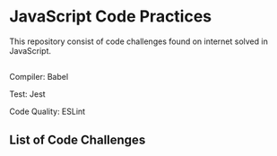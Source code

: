 # JavaScript Code Practices

This repository consist of code challenges found on internet solved in JavaScript. 

## 

Compiler: Babel

Test: Jest

Code Quality: ESLint

## List of Code Challenges